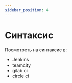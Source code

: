 ```yaml
---
sidebar_position: 4
---
```


# Синтаксис

Посмотреть на синтаксис в:

- Jenkins
- teamcity
- gilab ci
- circle ci